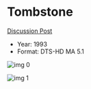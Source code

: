 # Tombstone

[Discussion Post](https://www.avsforum.com/threads/bass-eq-for-filtered-movies.2995212/post-59853962)

* Year: 1993
* Format: DTS-HD MA 5.1

![img 0](https://i.imgur.com/3tOBvnS.jpg)

![img 1](https://i.imgur.com/NseBPT7.png)

